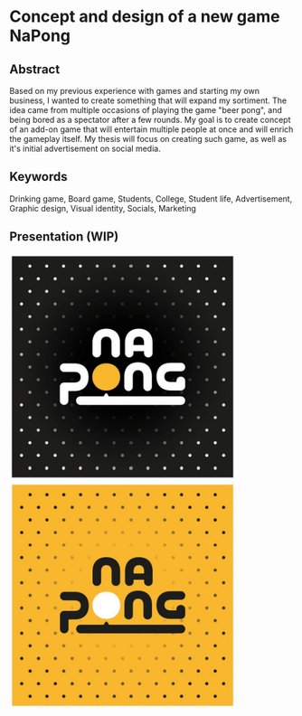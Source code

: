 # Concept and design of a new game NaPong

## Abstract

Based on my previous experience with games and starting my own business, I wanted to create something that will expand my sortiment. The idea came from multiple occasions of playing the game "beer pong", and being bored as a spectator after a few rounds. My goal is to create concept of an add-on game that will entertain multiple people at once and will enrich the gameplay itself. My thesis will focus on creating such game, as well as it's initial advertisement on social media.

## Keywords

Drinking game, Board game, Students, College, Student life, Advertisement, Graphic design, Visual identity, Socials, Marketing

## Presentation (WIP)

<!-- Work-in-progress thesis presetation. -->

<img height="400" src="img/pic0.jpg"> <img height="400" src="img/pic1.jpg">
 
